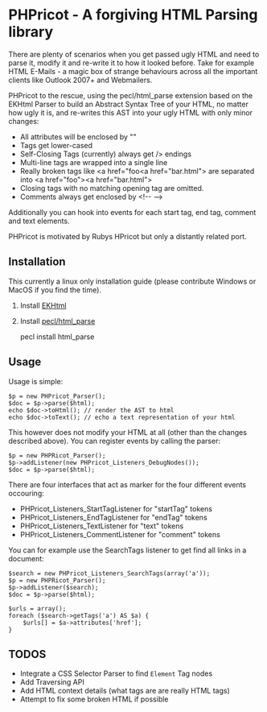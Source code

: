 # PHPricot - A forgiving HTML Parsing library

There are plenty of scenarios when you get passed ugly HTML and need
to parse it, modify it and re-write it to how it looked before. Take
for example HTML E-Mails - a magic box of strange behaviours across
all the important clients like Outlook 2007+ and Webmailers.

PHPricot to the rescue, using the pecl/html_parse extension based on the EKHtml Parser to build
an Abstract Syntax Tree of your HTML, no matter how ugly it is, and
re-writes this AST into your ugly HTML with only minor changes:

* All attributes will be enclosed by ""
* Tags get lower-cased
* Self-Closing Tags (currently) always get /&gt; endings
* Multi-line tags are wrapped into a single line
* Really broken tags like &lt;a href="foo&lt;a href="bar.html"&gt; are separated
  into &lt;a href="foo"&gt;&lt;a href="bar.html"&gt;
* Closing tags with no matching opening tag are omitted.
* Comments always get enclosed by &lt;!-- --&gt;

Additionally you can hook into events for each start tag, end tag, comment
and text elements.

PHPricot is motivated by Rubys HPricot but only a distantly related port.

## Installation

This currently a linux only installation guide (please contribute Windows or MacOS if
you find the time).

1. Install [EKHtml](http://ekhtml.sourceforge.net/)

2. Install [pecl/html_parse](http://pecl.php.net/package/html_parse)

    pecl install html_parse

## Usage

Usage is simple:

    $p = new PHPricot_Parser();
    $doc = $p->parse($html);
    echo $doc->toHtml(); // render the AST to html
    echo $doc->toText(); // echo a text representation of your html

This however does not modify your HTML at all (other than the changes described above).
You can register events by calling the parser:

    $p = new PHPRicot_Parser();
    $p->addListener(new PHPricot_Listeners_DebugNodes());
    $doc = $p->parse($html);

There are four interfaces that act as marker for the four different events occouring:

* PHPricot_Listeners_StartTagListener for "startTag" tokens
* PHPricot_Listeners_EndTagListener for "endTag" tokens
* PHPricot_Listeners_TextListener for "text" tokens
* PHPricot_Listeners_CommentListener for "comment" tokens

You can for example use the SearchTags listener to get find all links in a document:

    $search = new PHPricot_Listeners_SearchTags(array('a'));
    $p = new PHPRicot_Parser();
    $p->addListener($search);
    $doc = $p->parse($html);

    $urls = array();
    foreach ($search->getTags('a') AS $a) {
        $urls[] = $a->attributes['href'];
    }

## TODOS

* Integrate a CSS Selector Parser to find `Element` Tag nodes
* Add Traversing API
* Add HTML context details (what tags are are really HTML tags)
* Attempt to fix some broken HTML if possible